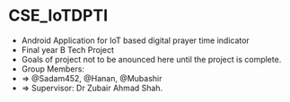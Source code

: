 # CSE_IoTDPTI
* Android Application for IoT based digital prayer time indicator
* Final year B Tech Project
* Goals of project not to be anounced here until the project is complete.
* Group Members:
*  => @Sadam452, @Hanan, @Mubashir
*  => Supervisor: Dr Zubair Ahmad Shah.
